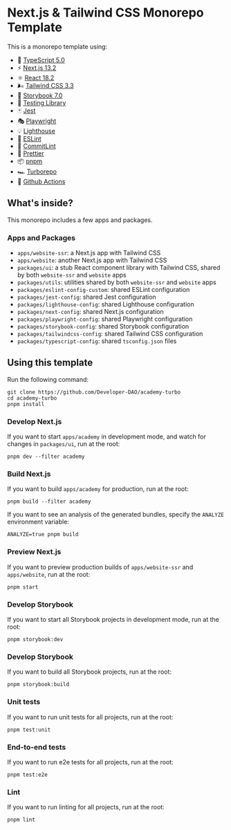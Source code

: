 # Next.js & Tailwind CSS Monorepo Template

This is a monorepo template using:

- 📏 [TypeScript 5.0](https://www.typescriptlang.org/)
- ⚡️ [Next.js 13.2](https://nextjs.org/)
- ⚛️ [React 18.2](https://reactjs.org/)
- 🌬️ [Tailwind CSS 3.3](https://tailwindcss.com/)
- 📕 [Storybook 7.0](https://storybook.js.org/)
- 🧪 [Testing Library](https://testing-library.com/)
- 🃏 [Jest](https://jestjs.io/)
- 🎭 [Playwright](https://playwright.dev/)
- 💡 [Lighthouse](https://developer.chrome.com/docs/lighthouse/)
- 🧹 [ESLint](https://eslint.org/)
- 🤖 [CommitLint](https://commitlint.js.org/)
- 💖 [Prettier](https://prettier.io/)
- 📦 [pnpm](https://pnpm.io/)
- 🏎️ [Turborepo](https://turbo.build/repo)
- 👷 [Github Actions](https://github.com/features/actions)

## What's inside?

This monorepo includes a few apps and packages.

### Apps and Packages

- `apps/website-ssr`: a Next.js app with Tailwind CSS
- `apps/website`: another Next.js app with Tailwind CSS
- `packages/ui`: a stub React component library with Tailwind CSS, shared by both `website-ssr` and `website` apps
- `packages/utils`: utilities shared by both `website-ssr` and `website` apps
- `packages/eslint-config-custom`: shared ESLint configuration
- `packages/jest-config`: shared Jest configuration
- `packages/lighthouse-config`: shared Lighthouse configuration
- `packages/next-config`: shared Next.js configuration
- `packages/playwright-config`: shared Playwright configuration
- `packages/storybook-config`: shared Storybook configuration
- `packages/tailwindcss-config`: shared Tailwind CSS configuration
- `packages/typescript-config`: shared `tsconfig.json` files

## Using this template

Run the following command:

```
git clone https://github.com/Developer-DAO/academy-turbo
cd academy-turbo
pnpm install
```

### Develop Next.js

If you want to start `apps/academy` in development mode, and watch for changes in `packages/ui`, run at the root:

```
pnpm dev --filter academy
```

### Build Next.js

If you want to build `apps/academy` for production, run at the root:

```
pnpm build --filter academy
```

If you want to see an analysis of the generated bundles, specify the `ANALYZE` environment variable:

```
ANALYZE=true pnpm build
```

### Preview Next.js

If you want to preview production builds of `apps/website-ssr` and `apps/website`, run at the root:

```
pnpm start
```

### Develop Storybook

If you want to start all Storybook projects in development mode, run at the root:

```
pnpm storybook:dev
```

### Develop Storybook

If you want to build all Storybook projects, run at the root:

```
pnpm storybook:build
```

### Unit tests

If you want to run unit tests for all projects, run at the root:

```
pnpm test:unit
```

### End-to-end tests

If you want to run e2e tests for all projects, run at the root:

```
pnpm test:e2e
```

### Lint

If you want to run linting for all projects, run at the root:

```
pnpm lint
```
